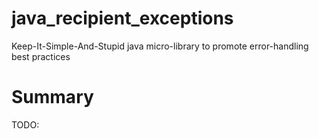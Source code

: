 # java_recipient_exceptions
 Keep-It-Simple-And-Stupid java micro-library to promote error-handling best practices

# Summary
TODO:
